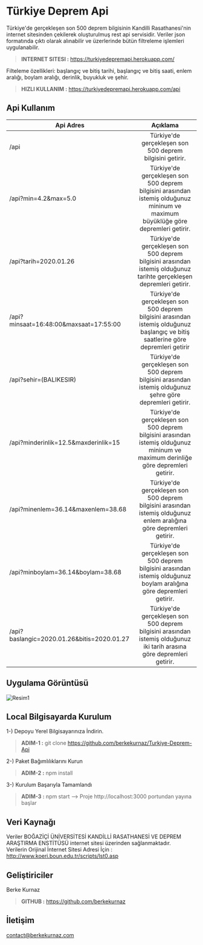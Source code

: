 # Türkiye Deprem Api
Türkiye'de gerçekleşen son 500 deprem bilgisinin Kandilli Rasathanesi'nin internet sitesinden çekilerek oluşturulmuş rest api servisidir. Veriler json formatında çıktı olarak alınabilir ve üzerlerinde bütün filtreleme işlemleri uygulanabilir. <br/>

> **INTERNET SITESI :** https://turkiyedepremapi.herokuapp.com/

Filteleme özellikleri: başlangıç ve bitiş tarihi, başlangıç ve bitiş saati, enlem aralığı, boylam aralığı, derinlik, buyukluk ve şehir. <br/>

> **HIZLI KULLANIM :** https://turkiyedepremapi.herokuapp.com/api

## Api Kullanım
|   Api Adres      | Açıklama   | 
| ------------- |:-------------:|
| /api      | Türkiye'de gerçekleşen son 500 deprem bilgisini getirir. |
| /api?min=4.2&max=5.0      | Türkiye'de gerçekleşen son 500 deprem bilgisini arasından istemiş olduğunuz mininum ve maximum büyüklüğe göre depremleri getirir.      | 
| /api?tarih=2020.01.26 | Türkiye'de gerçekleşen son 500 deprem bilgisini arasından istemiş olduğunuz tarihte gerçekleşen depremleri getirir.      |
| /api?minsaat=16:48:00&maxsaat=17:55:00 | Türkiye'de gerçekleşen son 500 deprem bilgisini arasından istemiş olduğunuz başlangıç ve bitiş saatlerine göre depremleri getirir      |
| /api?sehir=(BALIKESIR) | Türkiye'de gerçekleşen son 500 deprem bilgisini arasından istemiş olduğunuz şehre göre depremleri getirir.      |
| /api?minderinlik=12.5&maxderinlik=15 | Türkiye'de gerçekleşen son 500 deprem bilgisini arasından istemiş olduğunuz mininum ve maximum derinliğe göre depremleri getirir.      |
| /api?minenlem=36.14&maxenlem=38.68 | Türkiye'de gerçekleşen son 500 deprem bilgisini arasından istemiş olduğunuz enlem aralığına göre depremleri getirir.      |
| /api?minboylam=36.14&boylam=38.68 | Türkiye'de gerçekleşen son 500 deprem bilgisini arasından istemiş olduğunuz boylam aralığına göre depremleri getirir.      |
| /api?baslangic=2020.01.26&bitis=2020.01.27 | Türkiye'de gerçekleşen son 500 deprem bilgisini arasından istemiş olduğunuz iki tarih arasına göre depremleri getirir.      |

## Uygulama Görüntüsü
![Resim1](https://i.resimyukle.xyz/JGUOCb.png) <br/>

## Local Bilgisayarda Kurulum
1-) Depoyu Yerel Bilgisayarınıza İndirin. 
> **ADIM-1 :** git clone https://github.com/berkekurnaz/Turkiye-Deprem-Api

2-) Paket Bağımlılıklarını Kurun
> **ADIM-2 :** npm install

3-) Kurulum Başarıyla Tamamlandı
> **ADIM-3 :** npm start  --> Proje http://localhost:3000 portundan yayına başlar

## Veri Kaynağı
Veriler BOĞAZİÇİ ÜNİVERSİTESİ KANDİLLİ RASATHANESİ VE DEPREM ARAŞTIRMA ENSTİTÜSÜ internet sitesi üzerinden sağlanmaktadır. <br />
Verilerin Orijinal İnternet Sitesi Adresi İçin : http://www.koeri.boun.edu.tr/scripts/lst0.asp

## Geliştiriciler
Berke Kurnaz
<br/>
> **GITHUB :** https://github.com/berkekurnaz


## İletişim
contact@berkekurnaz.com